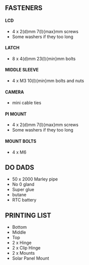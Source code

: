 ## FASTENERS
#### LCD
* 4 x 2(d)mm 7(l){max}mm screws
* Some washers if they too long

#### LATCH
* 8 x 4(d)mm 23(l){min}mm bolts

#### MIDDLE SLEEVE
* 4 x M3 10(l){min}mm bolts and nuts

#### CAMERA
* mini cable ties

#### PI MOUNT
* 4 x 2(d)mm 7(l){max}mm screws
* Some washers if they too long

#### MOUNT BOLTS
* 4 x M6

## DO DADS
* 50 x 2000 Marley pipe
* No 0 gland
* Super glue
* butane 
* RTC battery

## PRINTING LIST
* Bottom
* Middle
* Top
* 2 x Hinge
* 2 x Clip Hinge
* 2 x Mounts
* Solar Panel Mount